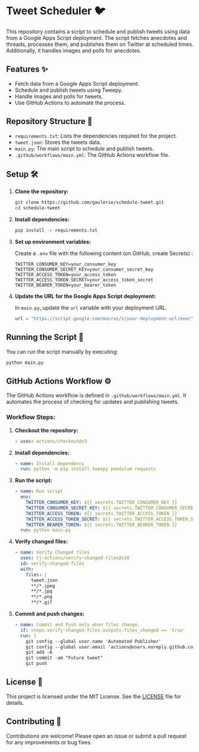 
# Tweet Scheduler 🐦

This repository contains a script to schedule and publish tweets using data from a Google Apps Script deployment. The script fetches anecdotes and threads, processes them, and publishes them on Twitter at scheduled times. Additionally, it handles images and polls for anecdotes.

## Features ✨

- Fetch data from a Google Apps Script deployment.
- Schedule and publish tweets using Tweepy.
- Handle images and polls for tweets.
- Use GitHub Actions to automate the process.

## Repository Structure 📂

- `requirements.txt`: Lists the dependencies required for the project.
- `tweet.json`: Stores the tweets data.
- `main.py`: The main script to schedule and publish tweets.
- `.github/workflows/main.yml`: The GitHub Actions workflow file.

## Setup 🛠️

1. **Clone the repository:**

    ```bash
    git clone https://github.com/gaulerie/schedule-tweet.git
    cd schedule-tweet
    ```

2. **Install dependencies:**

    ```bash
    pip install -r requirements.txt
    ```

3. **Set up environment variables:**

    Create a `.env` file with the following content (on GitHub, create Secrets) :

    ```env
    TWITTER_CONSUMER_KEY=your_consumer_key
    TWITTER_CONSUMER_SECRET_KEY=your_consumer_secret_key
    TWITTER_ACCESS_TOKEN=your_access_token
    TWITTER_ACCESS_TOKEN_SECRET=your_access_token_secret
    TWITTER_BEARER_TOKEN=your_bearer_token
    ```

4. **Update the URL for the Google Apps Script deployment:**

    In `main.py`, update the `url` variable with your deployment URL.

    ```python
    url = "https://script.google.com/macros/s/your-deployment-url/exec"
    ```

## Running the Script 🚀

You can run the script manually by executing:

```bash
python main.py
```

## GitHub Actions Workflow ⚙️

The GitHub Actions workflow is defined in `.github/workflows/main.yml`. It automates the process of checking for updates and publishing tweets.

### Workflow Steps:

1. **Checkout the repository:**

    ```yaml
    - uses: actions/checkout@v3
    ```

2. **Install dependencies:**

    ```yaml
    - name: Install dependency
      run: python -m pip install tweepy pendulum requests
    ```

3. **Run the script:**

    ```yaml
    - name: Run script
      env:
        TWITTER_CONSUMER_KEY: ${{ secrets.TWITTER_CONSUMER_KEY }}
        TWITTER_CONSUMER_SECRET_KEY: ${{ secrets.TWITTER_CONSUMER_SECRET_KEY }}
        TWITTER_ACCESS_TOKEN: ${{ secrets.TWITTER_ACCESS_TOKEN }}
        TWITTER_ACCESS_TOKEN_SECRET: ${{ secrets.TWITTER_ACCESS_TOKEN_SECRET }}
        TWITTER_BEARER_TOKEN: ${{ secrets.TWITTER_BEARER_TOKEN }}
      run: python main.py
    ```

4. **Verify changed files:**

    ```yaml
    - name: Verify Changed files
      uses: tj-actions/verify-changed-files@v10
      id: verify-changed-files
      with:
        files: |
          tweet.json
          **/*.jpeg
          **/*.jpg
          **/*.png
          **/*.gif
    ```

5. **Commit and push changes:**

    ```yaml
    - name: Commit and Push only when files change.
      if: steps.verify-changed-files.outputs.files_changed == 'true'
      run: |
        git config --global user.name 'Automated Publisher'
        git config --global user.email 'actions@users.noreply.github.com'
        git add -A
        git commit -am "Future tweet"
        git push
    ```

## License 📄

This project is licensed under the MIT License. See the [LICENSE](LICENSE) file for details.

## Contributing 🤝

Contributions are welcome! Please open an issue or submit a pull request for any improvements or bug fixes.
